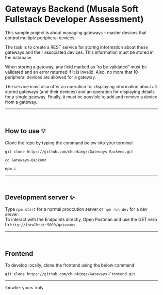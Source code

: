 # Gateways Backend (Musala Soft Fullstack Developer Assessment)

This sample project is about managing gateways - master devices that control multiple peripheral devices.

The task is to create a REST service for storing information about these gateways and their associated devices. This information must be stored in the database.

When storing a gateway, any field marked as “to be validated” must be validated and an error returned if it is invalid. Also, no more that 10 peripheral devices are allowed for a gateway.

The service must also offer an operation for displaying information about all stored gateways (and their devices) and an operation for displaying details for a single gateway. Finally, it must be possible to add and remove a device from a gateway.

---
<br>

## How to use :bulb:

Clone the repo by typing the command below into your terminal.

```
git clone https://github.com/chunkingz/Gateways-Backend.git
```

```
cd Gateways-Backend
``` 

```
npm i
``` 

---
<br>

## Development server :sparkles:

Type `npm start` for a normal prodcution server or `npm run dev` for a dev server. 
<br>
To interact with the Endpoints directly, Open Postman and use the GET verb to `http://localhost:5000/gateways`

---
<br>

## Frontend

To develop locally, clone the frontend using the below command
```
git clone https://github.com/chunkingz/Gateways-Frontend.git
```

---

:bowtie: yours truly
